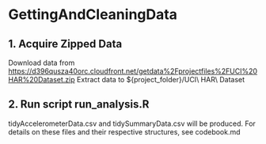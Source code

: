 # GettingAndCleaningData

## 1. Acquire Zipped Data
Download data from https://d396qusza40orc.cloudfront.net/getdata%2Fprojectfiles%2FUCI%20HAR%20Dataset.zip
Extract data to ${project_folder}/UCI\ HAR\ Dataset

## 2. Run script run_analysis.R
tidyAccelerometerData.csv and tidySummaryData.csv will be produced. For details on these files and their respective structures, see codebook.md
